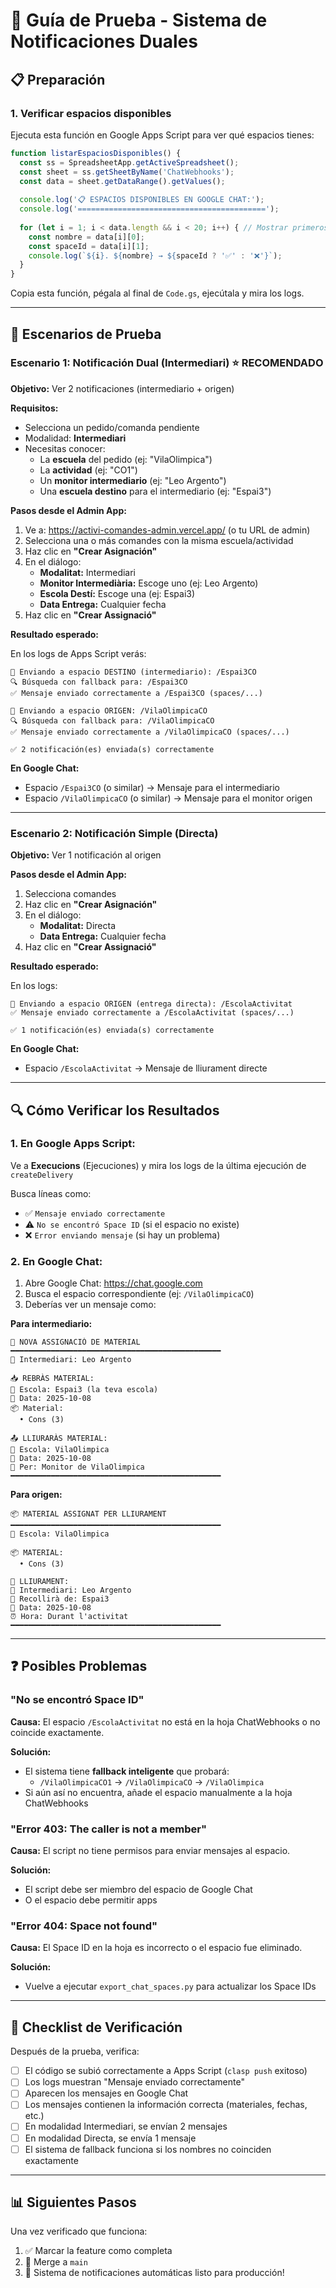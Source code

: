 # 🧪 Guía de Prueba - Sistema de Notificaciones Duales

## 📋 **Preparación**

### **1. Verificar espacios disponibles**

Ejecuta esta función en Google Apps Script para ver qué espacios tienes:

```javascript
function listarEspaciosDisponibles() {
  const ss = SpreadsheetApp.getActiveSpreadsheet();
  const sheet = ss.getSheetByName('ChatWebhooks');
  const data = sheet.getDataRange().getValues();
  
  console.log('📋 ESPACIOS DISPONIBLES EN GOOGLE CHAT:');
  console.log('==========================================');
  
  for (let i = 1; i < data.length && i < 20; i++) { // Mostrar primeros 20
    const nombre = data[i][0];
    const spaceId = data[i][1];
    console.log(`${i}. ${nombre} → ${spaceId ? '✅' : '❌'}`);
  }
}
```

Copia esta función, pégala al final de `Code.gs`, ejecútala y mira los logs.

---

## 🎯 **Escenarios de Prueba**

### **Escenario 1: Notificación Dual (Intermediari)** ⭐ RECOMENDADO

**Objetivo:** Ver 2 notificaciones (intermediario + origen)

**Requisitos:**
- Selecciona un pedido/comanda pendiente
- Modalidad: **Intermediari**
- Necesitas conocer:
  - La **escuela** del pedido (ej: "VilaOlimpica")
  - La **actividad** (ej: "CO1")
  - Un **monitor intermediario** (ej: "Leo Argento")
  - Una **escuela destino** para el intermediario (ej: "Espai3")

**Pasos desde el Admin App:**

1. Ve a: https://activi-comandes-admin.vercel.app/ (o tu URL de admin)
2. Selecciona una o más comandes con la misma escuela/actividad
3. Haz clic en **"Crear Asignación"**
4. En el diálogo:
   - **Modalitat:** Intermediari
   - **Monitor Intermediària:** Escoge uno (ej: Leo Argento)
   - **Escola Destí:** Escoge una (ej: Espai3)
   - **Data Entrega:** Cualquier fecha
5. Haz clic en **"Crear Assignació"**

**Resultado esperado:**

En los logs de Apps Script verás:
```
📍 Enviando a espacio DESTINO (intermediario): /Espai3CO
🔍 Búsqueda con fallback para: /Espai3CO
✅ Mensaje enviado correctamente a /Espai3CO (spaces/...)

📍 Enviando a espacio ORIGEN: /VilaOlimpicaCO
🔍 Búsqueda con fallback para: /VilaOlimpicaCO
✅ Mensaje enviado correctamente a /VilaOlimpicaCO (spaces/...)

✅ 2 notificación(es) enviada(s) correctamente
```

**En Google Chat:**
- Espacio `/Espai3CO` (o similar) → Mensaje para el intermediario
- Espacio `/VilaOlimpicaCO` (o similar) → Mensaje para el monitor origen

---

### **Escenario 2: Notificación Simple (Directa)**

**Objetivo:** Ver 1 notificación al origen

**Pasos desde el Admin App:**

1. Selecciona comandes
2. Haz clic en **"Crear Asignación"**
3. En el diálogo:
   - **Modalitat:** Directa
   - **Data Entrega:** Cualquier fecha
4. Haz clic en **"Crear Assignació"**

**Resultado esperado:**

En los logs:
```
📍 Enviando a espacio ORIGEN (entrega directa): /EscolaActivitat
✅ Mensaje enviado correctamente a /EscolaActivitat (spaces/...)

✅ 1 notificación(es) enviada(s) correctamente
```

**En Google Chat:**
- Espacio `/EscolaActivitat` → Mensaje de lliurament directe

---

## 🔍 **Cómo Verificar los Resultados**

### **1. En Google Apps Script:**

Ve a **Execucions** (Ejecuciones) y mira los logs de la última ejecución de `createDelivery`

Busca líneas como:
- ✅ `Mensaje enviado correctamente`
- ⚠️ `No se encontró Space ID` (si el espacio no existe)
- ❌ `Error enviando mensaje` (si hay un problema)

### **2. En Google Chat:**

1. Abre Google Chat: https://chat.google.com
2. Busca el espacio correspondiente (ej: `/VilaOlimpicaCO`)
3. Deberías ver un mensaje como:

**Para intermediario:**
```
🔔 NOVA ASSIGNACIÓ DE MATERIAL
━━━━━━━━━━━━━━━━━━━━━━━━━━━━━━━━━━━━━━━━━━━━━━━
👤 Intermediari: Leo Argento

📥 REBRÀS MATERIAL:
🏫 Escola: Espai3 (la teva escola)
📅 Data: 2025-10-08
📦 Material:
  • Cons (3)

📤 LLIURARÀS MATERIAL:
🏫 Escola: VilaOlimpica
📅 Data: 2025-10-08
👤 Per: Monitor de VilaOlimpica
━━━━━━━━━━━━━━━━━━━━━━━━━━━━━━━━━━━━━━━━━━━━━━━
```

**Para origen:**
```
📦 MATERIAL ASSIGNAT PER LLIURAMENT
━━━━━━━━━━━━━━━━━━━━━━━━━━━━━━━━━━━━━━━━━━━━━━━
🏫 Escola: VilaOlimpica

📦 MATERIAL:
  • Cons (3)

🚚 LLIURAMENT:
👤 Intermediari: Leo Argento
🏫 Recollirà de: Espai3
📅 Data: 2025-10-08
⏰ Hora: Durant l'activitat
━━━━━━━━━━━━━━━━━━━━━━━━━━━━━━━━━━━━━━━━━━━━━━━
```

---

## ❓ **Posibles Problemas**

### **"No se encontró Space ID"**

**Causa:** El espacio `/EscolaActivitat` no está en la hoja ChatWebhooks o no coincide exactamente.

**Solución:** 
- El sistema tiene **fallback inteligente** que probará:
  - `/VilaOlimpicaCO1` → `/VilaOlimpicaCO` → `/VilaOlimpica`
- Si aún así no encuentra, añade el espacio manualmente a la hoja ChatWebhooks

### **"Error 403: The caller is not a member"**

**Causa:** El script no tiene permisos para enviar mensajes al espacio.

**Solución:** 
- El script debe ser miembro del espacio de Google Chat
- O el espacio debe permitir apps

### **"Error 404: Space not found"**

**Causa:** El Space ID en la hoja es incorrecto o el espacio fue eliminado.

**Solución:** 
- Vuelve a ejecutar `export_chat_spaces.py` para actualizar los Space IDs

---

## 🎯 **Checklist de Verificación**

Después de la prueba, verifica:

- [ ] El código se subió correctamente a Apps Script (`clasp push` exitoso)
- [ ] Los logs muestran "Mensaje enviado correctamente"
- [ ] Aparecen los mensajes en Google Chat
- [ ] Los mensajes contienen la información correcta (materiales, fechas, etc.)
- [ ] En modalidad Intermediari, se envían 2 mensajes
- [ ] En modalidad Directa, se envía 1 mensaje
- [ ] El sistema de fallback funciona si los nombres no coinciden exactamente

---

## 📊 **Siguientes Pasos**

Una vez verificado que funciona:

1. ✅ Marcar la feature como completa
2. 🔄 Merge a `main`
3. 🎉 Sistema de notificaciones automáticas listo para producción!

